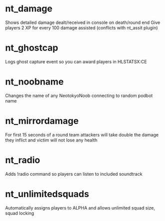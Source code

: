 nt_damage
====================
Shows detailed damage dealt/received in console on death/round end
Give players 2 XP for every 100 damage assisted (conflicts with nt_assit plugin)

nt_ghostcap
====================
Logs ghost capture event so you can award players in HLSTATSX:CE

nt_noobname
====================
Changes the name of any NeotokyoNoob connecting to random podbot name

nt_mirrordamage
====================
For first 15 seconds of a round team attackers will take double the damage they inflict and victim will not lose any health

nt_radio
====================
Adds !radio command so players can listen to included soundtrack

nt_unlimitedsquads
====================
Automatically assigns players to ALPHA and allows unlimited squad size, squad locking
